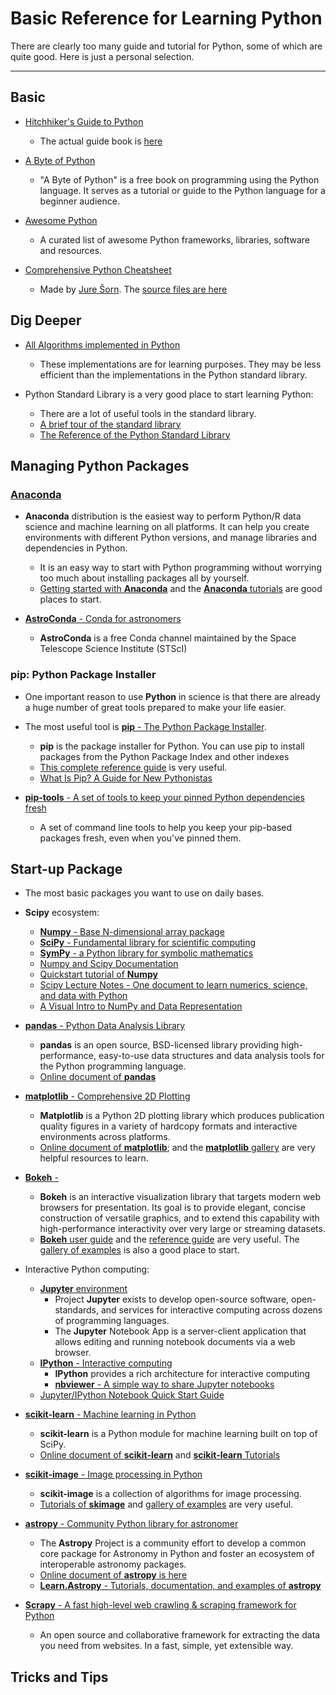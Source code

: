# Basic Reference for Learning Python

 There are clearly too many guide and tutorial for Python, some of which are quite good. Here is just a personal selection.

----

## Basic

* [Hitchhiker's Guide to Python](https://github.com/realpython/python-guide)
    - The actual guide book is [here](docs.python-guide.org)

* [A Byte of Python](https://python.swaroopch.com/)
    - "A Byte of Python" is a free book on programming using the Python language. It serves as a tutorial or guide to the Python language for a beginner audience.

* [Awesome Python](https://github.com/vinta/awesome-python)
    - A curated list of awesome Python frameworks, libraries, software and resources.

* [Comprehensive Python Cheatsheet](https://gto76.github.io/python-cheatsheet/)
    - Made by [Jure Šorn](https://github.com/gto76). The [source files are here](https://github.com/gto76/python-cheatsheet)


## Dig Deeper

* [All Algorithms implemented in Python](https://github.com/TheAlgorithms/Python)
    - These implementations are for learning purposes. They may be less efficient than the implementations in the Python standard library.

* Python Standard Library is a very good place to start learning Python:
    - There are a lot of useful tools in the standard library.
    - [A brief tour of the standard library](https://docs.python.org/3/tutorial/stdlib.html#operating-system-interface)
    - [The Reference of the Python Standard Library](https://docs.python.org/3/library/)

## Managing Python Packages

### [Anaconda](https://www.anaconda.com/)

* __Anaconda__ distribution is the easiest way to perform Python/R data science and machine learning on all platforms. It can help you create environments with different Python versions, and manage libraries and dependencies in Python.
    - It is an easy way to start with Python programming without worrying too much about installing packages all by yourself.
    - [Getting started with __Anaconda__](https://docs.anaconda.com/anaconda/user-guide/getting-started/) and the [__Anaconda__ tutorials](https://docs.anaconda.com/anaconda/navigator/tutorials/) are good places to start.

* [__AstroConda__ - Conda for astronomers](https://astroconda.readthedocs.io/en/latest/)
    - __AstroConda__ is a free Conda channel maintained by the Space Telescope Science Institute (STScI) 
### __pip__: Python Package Installer

* One important reason to use __Python__ in science is that there are already a huge number of great tools prepared to make your life easier.
* The most useful tool is [__pip__ - The Python Package Installer](https://pip.pypa.io/en/stable/).
    - __pip__ is the package installer for Python. You can use pip to install packages from the Python Package Index and other indexes
    - [This complete reference guide](https://pip.pypa.io/en/stable/reference/) is very useful.
    - [What Is Pip? A Guide for New Pythonistas](https://realpython.com/what-is-pip/)

* [__pip-tools__ - A set of tools to keep your pinned Python dependencies fresh](https://github.com/jazzband/pip-tools)
    - A set of command line tools to help you keep your pip-based packages fresh, even when you've pinned them.

## Start-up Package

* The most basic packages you want to use on daily bases.

* __Scipy__ ecosystem:
    * [__Numpy__ - Base N-dimensional array package](https://www.numpy.org/)
    * [__SciPy__ - Fundamental library for scientific computing](https://github.com/scipy/scipy/)
    * [__SymPy__ - a Python library for symbolic mathematics](https://www.sympy.org/en/index.html)
    * [Numpy and Scipy Documentation](https://docs.scipy.org/doc/)
    * [Quickstart tutorial of __Numpy__](https://www.numpy.org/devdocs/user/quickstart.html)
    * [Scipy Lecture Notes - One document to learn numerics, science, and data with Python](https://scipy-lectures.org/)
    * [A Visual Intro to NumPy and Data Representation](https://jalammar.github.io/visual-numpy/)

* [__pandas__ - Python Data Analysis Library](http://pandas.pydata.org/)
    - __pandas__ is an open source, BSD-licensed library providing high-performance, easy-to-use data structures and data analysis tools for the Python programming language.
    - [Online document of __pandas__](http://pandas.pydata.org/pandas-docs/stable/)

* [__matplotlib__ - Comprehensive 2D Plotting](https://docs.scipy.org/doc/)
    - __Matplotlib__ is a Python 2D plotting library which produces publication quality figures in a variety of hardcopy formats and interactive environments across platforms.
    - [Online document of __matplotlib__](https://matplotlib.org/users/index.html); and the [__matplotlib__ gallery](https://matplotlib.org/gallery/index.html) are very helpful resources to learn.

* [__Bokeh__ - ](https://bokeh.pydata.org/en/latest/)
    - __Bokeh__ is an interactive visualization library that targets modern web browsers for presentation. Its goal is to provide elegant, concise construction of versatile graphics, and to extend this capability with high-performance interactivity over very large or streaming datasets.
    - [__Bokeh__ user guide](https://bokeh.pydata.org/en/latest/docs/user_guide.html#userguide) and the [reference guide](https://bokeh.pydata.org/en/latest/docs/reference.html#refguide) are very useful. The [gallery of examples](https://bokeh.pydata.org/en/latest/docs/gallery.html) is also a good place to start.

* Interactive Python computing:
    * [__Jupyter__ environment](https://jupyter.org/)
        - Project __Jupyter__ exists to develop open-source software, open-standards, and services for interactive computing across dozens of programming languages.
        - The __Jupyter__ Notebook App is a server-client application that allows editing and running notebook documents via a web browser.
    * [__IPython__ - Interactive computing](http://ipython.org/)
        - __IPython__ provides a rich architecture for interactive computing
        - [__nbviewer__ - A simple way to share Jupyter notebooks](https://nbviewer.jupyter.org/)
    * [Jupyter/IPython Notebook Quick Start Guide](https://jupyter-notebook-beginner-guide.readthedocs.io/en/latest/index.html)

* [__scikit-learn__ - Machine learning in Python](https://github.com/scikit-learn/scikit-learn)
    - __scikit-learn__ is a Python module for machine learning built on top of SciPy.
    - [Online document of __scikit-learn__](https://scikit-learn.org/stable/user_guide.html) and [__scikit-learn__ Tutorials](https://scikit-learn.org/stable/tutorial/index.html)

* [__scikit-image__ - Image processing in Python](https://scikit-image.org/)
    - __scikit-image__ is a collection of algorithms for image processing. 
    - [Tutorials of __skimage__](https://github.com/scikit-image/skimage-tutorials) and [gallery of examples](https://scikit-image.org/docs/dev/auto_examples/) are very useful.

* [__astropy__ - Community Python library for astronomer](https://www.astropy.org/)
    - The __Astropy__ Project is a community effort to develop a common core package for Astronomy in Python and foster an ecosystem of interoperable astronomy packages.
    - [Online document of __astropy__ is here](http://docs.astropy.org/en/stable/index.html)
    - [__Learn.Astropy__ - Tutorials, documentation, and examples of __astropy__](http://learn.astropy.org/)

* [__Scrapy__ - A fast high-level web crawling & scraping framework for Python](https://scrapy.org/)
    - An open source and collaborative framework for extracting the data you need from websites. In a fast, simple, yet extensible way.

## Tricks and Tips
